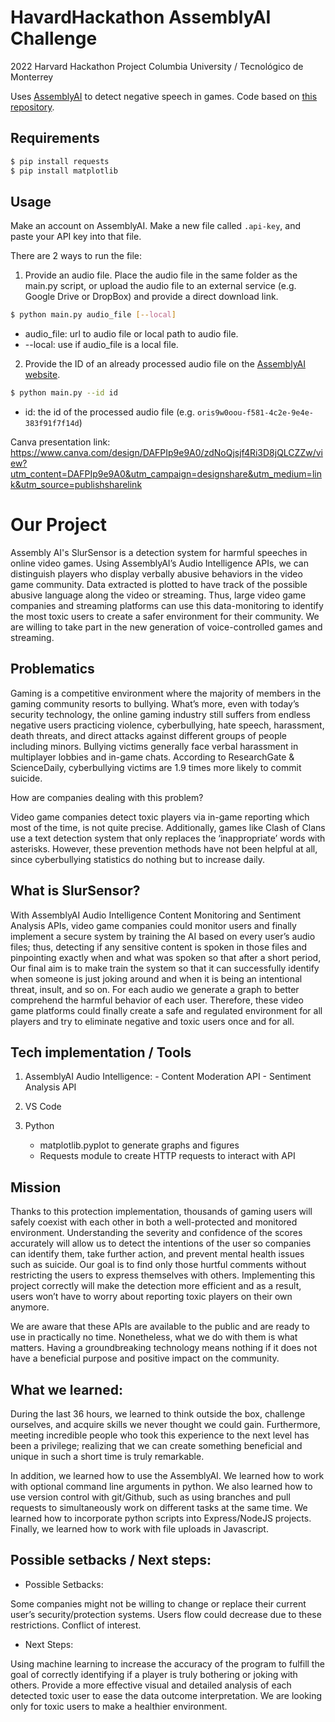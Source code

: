 # HavardHackathon AssemblyAI Challenge
2022 Harvard Hackathon Project Columbia University / Tecnológico de Monterrey

Uses [AssemblyAI](https://www.assemblyai.com) to detect negative speech in games.
Code based on [this repository](https://github.com/AssemblyAI-Examples/assemblyai-and-python-in-5-minutes).

## Requirements

```bash
$ pip install requests
$ pip install matplotlib
```

## Usage

Make an account on AssemblyAI.
Make a new file called `.api-key`, and paste your API key into that file.

There are 2 ways to run the file:
1. Provide an audio file. Place the audio file in the same folder as the main.py script, or upload the audio file to an external service (e.g. Google Drive or DropBox) and provide a direct download link.
```bash
$ python main.py audio_file [--local]
```
- audio_file: url to audio file or local path to audio file.
- --local: use if audio_file is a local file.

2. Provide the ID of an already processed audio file on the [AssemblyAI website](https://app.assemblyai.com/processing-queue).
```bash
$ python main.py --id id
```
- id: the id of the processed audio file (e.g. `oris9w0oou-f581-4c2e-9e4e-383f91f7f14d`)

Canva presentation link: https://www.canva.com/design/DAFPIp9e9A0/zdNoQjsjf4Ri3D8jQLCZZw/view?utm_content=DAFPIp9e9A0&utm_campaign=designshare&utm_medium=link&utm_source=publishsharelink

# Our Project

Assembly AI's SlurSensor is a detection system for harmful speeches in online video games. Using AssemblyAI’s Audio Intelligence APIs, we can distinguish players who display verbally abusive behaviors in the video game community. Data extracted is plotted to have track of the possible abusive language along the video or streaming. Thus, large video game companies and streaming platforms can use this data-monitoring to identify the most toxic users to create a safer environment for their community. We are willing to take part in the new generation of voice-controlled games and streaming. 

## Problematics

Gaming is a competitive environment where the majority of members in the gaming community resorts to bullying. What’s more, even with today’s security technology, the online gaming industry still suffers from endless negative users practicing violence, cyberbullying, hate speech, harassment, death threats, and direct attacks against different groups of people including minors. Bullying victims generally face verbal harassment in multiplayer lobbies and in-game chats. According to ResearchGate & ScienceDaily, cyberbullying victims are 1.9 times more likely to commit suicide. 
 
How are companies dealing with this problem? 
 
Video game companies detect toxic players via in-game reporting which most of the time, is not quite precise. Additionally, games like Clash of Clans use a text detection system that only replaces the ‘inappropriate’ words with asterisks. However, these prevention methods have not been helpful at all, since cyberbullying statistics do nothing but to increase daily. 

## What is SlurSensor?

With AssemblyAI Audio Intelligence Content Monitoring and Sentiment Analysis APIs, video game companies could monitor users and finally implement a secure system by training the AI based on every user’s audio files;  thus, detecting if any sensitive content is spoken in those files and pinpointing exactly when and what was spoken so that after a short period, Our final aim is to make train the system so that it can successfully identify when someone is just joking around and when it is being an intentional threat, insult, and so on. For each audio we generate a graph to better comprehend the harmful behavior of each user. Therefore, these video game platforms could finally create a safe and regulated environment for all players and try to eliminate negative and toxic users once and for all. 

## Tech implementation / Tools 

1. AssemblyAI Audio Intelligence:
        - Content Moderation API
        - Sentiment Analysis API

2. VS Code
3. Python
   - matplotlib.pyplot to generate graphs and figures
   - Requests module to create HTTP requests to interact with API
   
## Mission 

Thanks to this protection implementation, thousands of gaming users will safely coexist with each other in both a well-protected and monitored environment. Understanding the severity and confidence of the scores accurately will allow us to detect the intentions of the user so companies can identify them, take further action, and prevent mental health issues such as suicide. Our goal is to find only those hurtful comments without restricting the users to express themselves with others. Implementing this project correctly will make the detection more efficient and as a result, users won’t have to worry about reporting toxic players on their own anymore.
 
We are aware that these APIs are available to the public and are ready to use in practically no time. Nonetheless, what we do with them is what matters. Having a groundbreaking technology means nothing if it does not have a beneficial purpose and positive impact on the community.

## What we learned:
            
During the last 36 hours, we learned to think outside the box, challenge ourselves, and acquire skills we never thought we could gain. Furthermore, meeting incredible people who took this experience to the next level has been a privilege; realizing that we can create something beneficial and unique in such a short time is truly remarkable.

In addition, we learned how to use the AssemblyAI. We learned how to work with optional command line arguments in python. We also learned how to use version control with git/Github, such as using branches and pull requests to simultaneously work on different tasks at the same time. We learned how to incorporate python scripts into Express/NodeJS projects. Finally, we learned how to work with file uploads in Javascript. 

## Possible setbacks / Next steps: 
 
- Possible Setbacks: 

Some companies might not be willing to change or replace their current user’s security/protection systems. 
Users flow could decrease due to these restrictions.
Conflict of interest.
 
- Next Steps: 

Using machine learning to increase the accuracy of the program to fulfill the goal of correctly identifying if a player is truly bothering or joking with others. 
Provide a more effective visual and detailed analysis of each detected toxic user to ease the data outcome interpretation. We are looking only for toxic users to make a healthier environment. 

